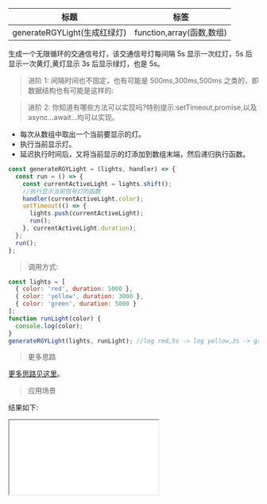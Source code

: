 | 标题                         | 标签                      |
| ---------------------------- | ------------------------- |
| generateRGYLight(生成红绿灯) | function,array(函数,数组) |

生成一个无限循环的交通信号灯，该交通信号灯每间隔 5s 显示一次红灯，5s 后显示一次黄灯,黄灯显示 3s 后显示绿灯，也是 5s。

> 进阶 1: 间隔时间也不固定，也有可能是 500ms,300ms,500ms 之类的，即数据结构也有可能是这样的:

> 进阶 2: 你知道有哪些方法可以实现吗?特别提示:setTimeout,promise,以及 async...await...均可以实现。

- 每次从数组中取出一个当前要显示的灯。
- 执行当前显示灯。
- 延迟执行时间后，又将当前显示的灯添加到数组末端，然后递归执行函数。

```js
const generateRGYLight = (lights, handler) => {
  const run = () => {
    const currentActiveLight = lights.shift();
    //执行显示当前信号灯的函数
    handler(currentActiveLight.color);
    setTimeout(() => {
      lights.push(currentActiveLight);
      run();
    }, currentActiveLight.duration);
  };
  run();
};
```

> 调用方式:

```js
const lights = [
  { color: 'red', duration: 5000 },
  { color: 'yellow', duration: 3000 },
  { color: 'green', duration: 5000 }
];
function runLight(color) {
  console.log(color);
}
generateRGYLight(lights, runLight); //log red,5s -> log yellow,3s -> green,5s -> red ...
```

> 更多思路

[更多思路见这里](https://wenku.baidu.com/view/d32d8c2a497302768e9951e79b89680202d86b50.html)。

> 应用场景

<div class="code-editor" data-url="codes/javascript/html/generateRGYLight.html" data-language="html"></div>

结果如下:

<iframe src="codes/javascript/html/generateRGYLight.html"></iframe>
